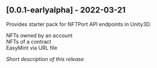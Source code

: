 

## [0.0.1-earlyalpha] - 2022-03-21

Provides starter pack for NFTPort API endpoints in Unity3D.

NFTs owned by an account </br>
NFTs of a contract </br>
EasyMint via URL file </br>

*Short description of this release*
